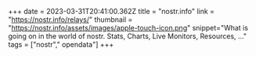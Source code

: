 +++
date = 2023-03-31T20:41:00.362Z
title = "nostr.info"
link = "https://nostr.info/relays/"
thumbnail = "https://nostr.info/assets/images/apple-touch-icon.png"
snippet="What is going on in the world of nostr. Stats, Charts, Live Monitors, Resources, …"
tags = ["nostr"," opendata"]
+++
